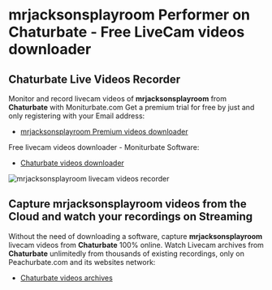 # mrjacksonsplayroom Performer on Chaturbate - Free LiveCam videos downloader

## Chaturbate Live Videos Recorder

Monitor and record livecam videos of **mrjacksonsplayroom** from **Chaturbate** with Moniturbate.com
Get a premium trial for free by just and only registering with your Email address:
* [mrjacksonsplayroom Premium videos downloader](https://moniturbate.com/request-demo-licence-key.html)

Free livecam videos downloader - Moniturbate Software:
* [Chaturbate videos downloader](https://moniturbate.com/moniturbate-download-software.html)

![mrjacksonsplayroom livecam videos recorder](https://peachurnet.com/templates/moniturbate-software.png)


## Capture mrjacksonsplayroom videos from the Cloud and watch your recordings on Streaming

Without the need of downloading a software, capture **mrjacksonsplayroom** livecam videos from **Chaturbate** 100% online.
Watch Livecam archives from **Chaturbate** unlimitedly from thousands of existing recordings, only on Peachurbate.com and its websites network:
* [Chaturbate videos archives](https://peachurnet.com/)